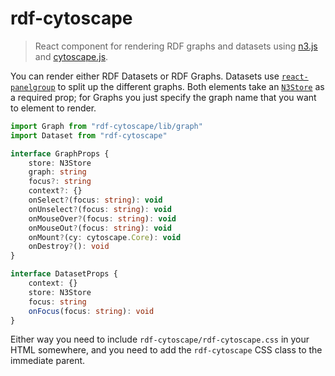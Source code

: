 # rdf-cytoscape

> React component for rendering RDF graphs and datasets using [n3.js](https://github.com/rdfjs/N3.js) and [cytoscape.js](https://github.com/cytoscape/cytoscape.js).

You can render either RDF Datasets or RDF Graphs. Datasets use [`react-panelgroup`](https://github.com/DanFessler/react-panelgroup) to split up the different graphs. Both elements take an [`N3Store`](http://rdf.js.org/N3.js/docs/N3Store.html) as a required prop; for Graphs you just specify the graph name that you want to element to render.

```typescript
import Graph from "rdf-cytoscape/lib/graph"
import Dataset from "rdf-cytoscape"
```

```typescript
interface GraphProps {
	store: N3Store
	graph: string
	focus?: string
	context?: {}
	onSelect?(focus: string): void
	onUnselect?(focus: string): void
	onMouseOver?(focus: string): void
	onMouseOut?(focus: string): void
	onMount?(cy: cytoscape.Core): void
	onDestroy?(): void
}

interface DatasetProps {
	context: {}
	store: N3Store
	focus: string
	onFocus(focus: string): void
}
```

Either way you need to include `rdf-cytoscape/rdf-cytoscape.css` in your HTML somewhere, and you need to add the `rdf-cytoscape` CSS class to the immediate parent.
